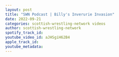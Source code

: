 ```yaml
---
layout: post
title: "SWN Podcast | Billy's Inverurie Invasion"
date: 2022-09-21
categories: scottish-wrestling-network videos
author: scottish-wrestling-network
spotify_track_id: 
youtube_video_id: aJHSgiH62B4
apple_track_id: 
youtube_metadata: 
---
```

